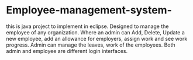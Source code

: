 # Employee-management-system-
this is java project to implement in eclipse.
Designed to manage the employee of any organization. Where an admin can Add, Delete, Update a new employee, add an allowance for employers, assign work and see work progress. Admin can manage the leaves, work of the employees. Both admin and employee are different login interfaces.
